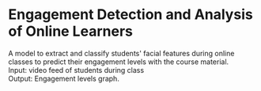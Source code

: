 # Engagement Detection and Analysis of Online Learners

A model to extract and classify students' facial features during online classes to predict their engagement levels with the course material.\
Input: video feed of students during class\
Output: Engagement levels graph.
